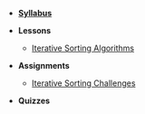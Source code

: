 - **[Syllabus](README.md)**
- **Lessons**

  - [Iterative Sorting Algorithms](Lessons/SortingIterative.md)

- **Assignments**

  - [Iterative Sorting Challenges](Assignments/IterativeSort.md)

- **Quizzes**
  

